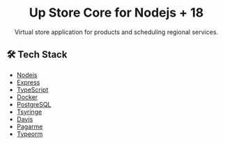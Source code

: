 <h1 align="center">
 Up Store Core for Nodejs + 18
</h1> 

<p align="center" margin-top="25px" >
Virtual store application for products and scheduling regional services.
</p>
 

## 🛠 Tech Stack

- [Nodejs](https://nodejs.org/)
- [Express](https://expressjs.com/pt-br/)
- [TypeScript](https://www.typescriptlang.org)
- [Docker](https://hub.docker.com/)
- [PostgreSQL](https://www.postgresql.org/)
- [Tsyringe](https://github.com/microsoft/tsyringe)
- [Dayjs](https://day.js.org/)
- [Pagarme](https://pagar.me/)
- [Typeorm](https://typeorm.io/)
 
<!--
### Migration commands1
- RUN - yarn typeorm -- -d ./src/shared/infra/typeorm migration:run
- REVERT - yarn typeorm -- -d ./src/shared/infra/typeorm migration:revert
- CREATE - yarn typeorm migration:create src/shared/infra/typeorm/migrations/NEWMIGRATION
- SCHEMA DROP - yarn typeorm -- -d src/shared/infra/typeorm schema:drop 

-->
 
